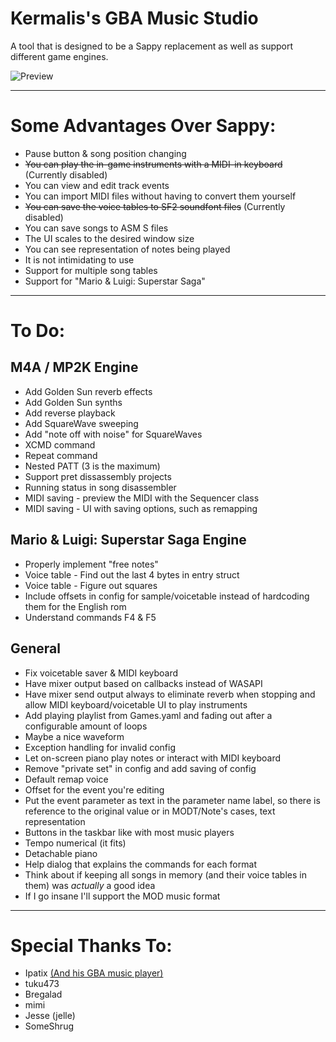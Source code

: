# Kermalis's GBA Music Studio

A tool that is designed to be a Sappy replacement as well as support different game engines.

![Preview](https://i.imgur.com/ohBwyF0.gif)

----
# Some Advantages Over Sappy:
* Pause button & song position changing
* ~~You can play the in-game instruments with a MIDI-in keyboard~~ (Currently disabled)
* You can view and edit track events
* You can import MIDI files without having to convert them yourself
* ~~You can save the voice tables to SF2 soundfont files~~ (Currently disabled)
* You can save songs to ASM S files
* The UI scales to the desired window size
* You can see representation of notes being played
* It is not intimidating to use
* Support for multiple song tables
* Support for "Mario & Luigi: Superstar Saga"

----
# To Do:
## M4A / MP2K Engine
* Add Golden Sun reverb effects
* Add Golden Sun synths
* Add reverse playback
* Add SquareWave sweeping
* Add "note off with noise" for SquareWaves
* XCMD command
* Repeat command
* Nested PATT (3 is the maximum)
* Support pret dissassembly projects
* Running status in song disassembler
* MIDI saving - preview the MIDI with the Sequencer class
* MIDI saving - UI with saving options, such as remapping

## Mario & Luigi: Superstar Saga Engine
* Properly implement "free notes"
* Voice table - Find out the last 4 bytes in entry struct
* Voice table - Figure out squares
* Include offsets in config for sample/voicetable instead of hardcoding them for the English rom
* Understand commands F4 & F5

## General
* Fix voicetable saver & MIDI keyboard
* Have mixer output based on callbacks instead of WASAPI
* Have mixer send output always to eliminate reverb when stopping and allow MIDI keyboard/voicetable UI to play instruments
* Add playing playlist from Games.yaml and fading out after a configurable amount of loops
* Maybe a nice waveform
* Exception handling for invalid config
* Let on-screen piano play notes or interact with MIDI keyboard
* Remove "private set" in config and add saving of config
* Default remap voice
* Offset for the event you're editing
* Put the event parameter as text in the parameter name label, so there is reference to the original value or in MODT/Note's cases, text representation
* Buttons in the taskbar like with most music players
* Tempo numerical (it fits)
* Detachable piano
* Help dialog that explains the commands for each format
* Think about if keeping all songs in memory (and their voice tables in them) was *actually* a good idea
* If I go insane I'll support the MOD music format

----
# Special Thanks To:
* Ipatix [(And his GBA music player)](https://github.com/ipatix/agbplay/)
* tuku473
* Bregalad
* mimi
* Jesse (jelle)
* SomeShrug